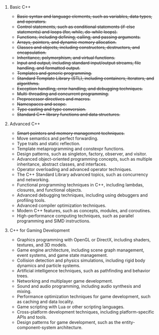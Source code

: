 1. Basic C++
    - ~~Basic syntax and language elements, such as variables, data types, and operators.~~
    - ~~Control statements, such as conditional statements (if-else statements) and loops (for, while, do-while loops).~~
    - ~~Functions, including defining, calling, and passing arguments.~~
    - ~~Arrays, pointers, and dynamic memory allocation.~~
    - ~~Classes and objects, including constructors, destructors, and encapsulation.~~
    - ~~Inheritance, polymorphism, and virtual functions.~~
    - ~~Input and output, including standard input/output streams, file handling, and formatted output.~~
    - ~~Templates and generic programming.~~
    - ~~Standard Template Library (STL), including containers, iterators, and algorithms.~~
    - ~~Exception handling, error handling, and debugging techniques.~~
    - ~~Multi-threading and concurrent programming.~~
    - ~~Preprocessor directives and macros.~~
    - ~~Namespaces and scope.~~
    - ~~Type casting and type conversion.~~
    - ~~Standard C++ library functions and data structures.~~


2. Advanced C++
    - ~~Smart pointers and memory management techniques.~~
    - Move semantics and perfect forwarding.
    - Type traits and static reflection.
    - Template metaprogramming and constexpr functions.
    - Design patterns, such as singleton, factory, observer, and visitor.
    - Advanced object-oriented programming concepts, such as multiple inheritance, abstract classes, and interfaces.
    - Operator overloading and advanced operator techniques.
    - The C++ Standard Library advanced topics, such as concurrency and networking.
    - Functional programming techniques in C++, including lambdas, closures, and functional objects.
    - Advanced debugging techniques, including using debuggers and profiling tools.
    - Advanced compiler optimization techniques.
    - Modern C++ features, such as concepts, modules, and coroutines.
    - High-performance computing techniques, such as parallel programming and SIMD instructions.

3. C++ for Gaming Development
    - Graphics programming with OpenGL or DirectX, including shaders, textures, and 3D models.
    - Game engine architecture, including scene graph management, event systems, and game state management.
    - Collision detection and physics simulations, including rigid body dynamics and particle systems.
    - Artificial intelligence techniques, such as pathfinding and behavior trees.
    - Networking and multiplayer game development.
    - Sound and audio programming, including audio synthesis and mixing.
    - Performance optimization techniques for game development, such as caching and data locality.
    - Game scripting with Lua or other scripting languages.
    - Cross-platform development techniques, including platform-specific APIs and tools.
    - Design patterns for game development, such as the entity-component-system architecture.

